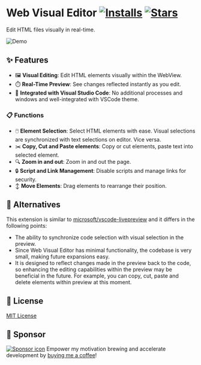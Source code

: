 # Web Visual Editor [![Installs](https://img.shields.io/visual-studio-marketplace/i/urin.vscode-web-visual-editor)](https://marketplace.visualstudio.com/items?itemName=Urin.vscode-web-visual-editor) [![Stars](https://img.shields.io/github/stars/urin/vscode-web-visual-editor?style=flat)](https://api.star-history.com/svg?repos=urin/vscode-web-visual-editor&type=Timeline)

Edit HTML files visually in real-time.

<img src="https://raw.githubusercontent.com/urin/vscode-web-visual-editor/main/docs/demo.webp" alt="Demo">

## ✨ Features
- 🖼️ **Visual Editing**: Edit HTML elements visually within the WebView.
- ⏱️ **Real-Time Preview**: See changes reflected instantly as you edit.
- 🧩 **Integrated with Visual Studio Code**: No additional processes and windows and well-integrated with VSCode theme.

### 📋 Functions
- 🖱️ **Element Selection**: Select HTML elements with ease. Visual selections are synchronized with text selections on editor. Vice versa.
- ✂️ **Copy, Cut and Paste elements**: Copy or cut elements, paste text into selected element.
- 🔍 **Zoom in and out**: Zoom in and out the page.
- 🔒 **Script and Link Management**: Disable scripts and manage links for security.
- ↕ **Move Elements**: Drag elements to rearrange their position.

## 🔀 Alternatives
This extension is similar to [microsoft/vscode\-livepreview](https://github.com/microsoft/vscode-livepreview) and it differs in the following points:

- The ability to synchronize code selection with visual selection in the preview.
- Since Web Visual Editor has minimal functionality, the codebase is very small, making future expansions easy.
- It is designed to reflect changes made in the preview back to the code, so enhancing the editing capabilities within the preview may be beneficial in the future. For example, you can copy, cut, paste and delete elements within preview at this moment.

## 📜 License
[MIT License](LICENSE)

## 💛 Sponsor
[![Sponsor icon](https://img.shields.io/static/v1?label=Sponsor&message=%E2%9D%A4&logo=GitHub&color=%23fe8e86)](https://github.com/sponsors/urin)
Empower my motivation brewing and accelerate development by [buying me a coffee](https://github.com/sponsors/urin)!